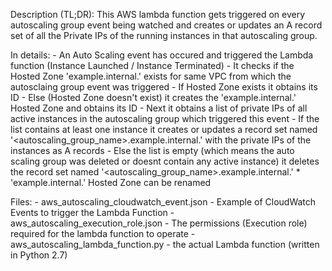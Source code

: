 Description (TL;DR):
This AWS lambda function gets triggered on every autoscaling group event being watched and creates or updates an A record set of all the Private IPs of the running instances in that autoscaling group.

In details:
    - An Auto Scaling event has occured and triggered the Lambda function (Instance Launched / Instance Terminated)
    - It checks if the Hosted Zone 'example.internal.' exists for same VPC from which the autosclaing group event was triggered
    - If Hosted Zone exists it obtains its ID
    - Else (Hosted Zone doesn't exist) it creates the 'example.internal.' Hosted Zone and obtains its ID
    - Next it obtains a list of private IPs of all active instances in the autoscaling group which triggered this event
    - If the list contains at least one instance it creates or updates a record set named '<autoscaling_group_name>.example.internal.' with the private IPs of the instances as A records
    - Else the list is empty (which means the auto scaling group was deleted or doesnt contain any active instance) it deletes the record set named '<autoscaling_group_name>.example.internal.'
    * 'example.internal.' Hosted Zone can be renamed
    
Files:
    - aws_autoscaling_cloudwatch_event.json - Example of CloudWatch Events to trigger the Lambda Function
    - aws_autoscaling_execution_role.json - The permissions (Execution role) required for the lambda function to operate
    - aws_autoscaling_lambda_function.py - the actual Lambda function (written in Python 2.7)
